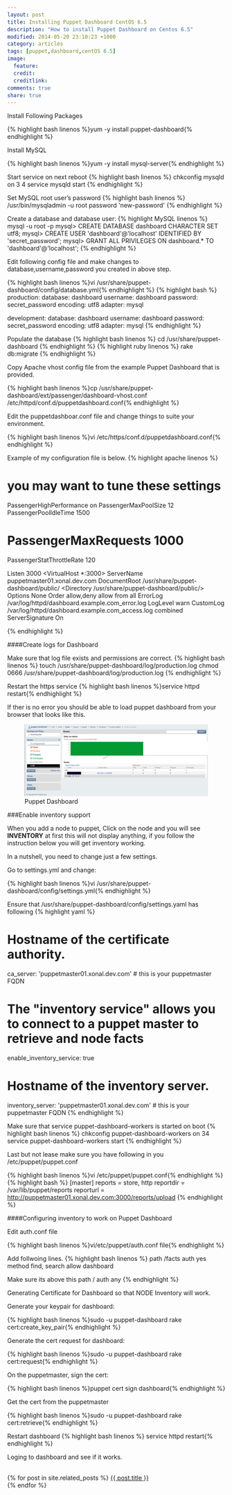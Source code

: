 ```yaml
---
layout: post
title: Installing Puppet Dashboard CentOS 6.5
description: "How to install Puppet Dashboard on Centos 6.5"
modified: 2014-05-20 23:10:23 +1000
category: articles
tags: [puppet,dashboard,centOS 6.5]
image:
  feature: 
  credit: 
  creditlink: 
comments: true
share: true
---
```


Install Following Packages

{% highlight bash linenos %}yum -y install puppet-dashboard{% endhighlight %}

Install MySQL

{% highlight bash linenos %}yum -y install mysql-server{% endhighlight %}

Start service on next reboot
{% highlight bash linenos %}
chkconfig mysqld on 3 4
service mysqld start
{% endhighlight %}

Set MySQL root user’s password
{% highlight bash linenos %}
/usr/bin/mysqladmin -u root password 'new-password'
{% endhighlight %}

Create a database and database user:
{% highlight MySQL linenos %}
mysql -u root -p
mysql> CREATE DATABASE dashboard CHARACTER SET utf8;
mysql> CREATE USER 'dashboard'@'localhost' IDENTIFIED BY 'secret_password';
mysql> GRANT ALL PRIVILEGES ON dashboard.* TO 'dashboard'@'localhost';
{% endhighlight %}

Edit following config file and make changes to database,username,password you created in above step.

{% highlight bash linenos %}vi /usr/share/puppet-dashboard/config/database.yml{% endhighlight %}
{% highlight bash %}
production:
database: dashboard
username: dashboard
password: secret_password
encoding: utf8
adapter: mysql
 
development:
database: dashboard
username: dashboard
password: secret_password
encoding: utf8
adapter: mysql
{% endhighlight %}

Populate the database
{% highlight bash linenos %}
cd /usr/share/puppet-dashboard
{% endhighlight %}
{% highlight ruby linenos %}
rake db:migrate
{% endhighlight %}

Copy Apache vhost config file from the example Puppet Dashboard that is provided.

{% highlight bash linenos %}cp /usr/share/puppet-dashboard/ext/passenger/dashboard-vhost.conf /etc/httpd/conf.d/puppetdashboard.conf{% endhighlight %}

Edit the puppetdashboar.conf file and change things to suite your environment.

{% highlight bash linenos %}vi /etc/https/conf.d/puppetdashboard.conf{% endhighlight %}

Example of my configuration file is below.
{% highlight apache linenos %}
# you may want to tune these settings
PassengerHighPerformance on
PassengerMaxPoolSize 12
PassengerPoolIdleTime 1500
# PassengerMaxRequests 1000
PassengerStatThrottleRate 120

Listen 3000
<VirtualHost *:3000>
        ServerName puppetmaster01.xonal.dev.com
        DocumentRoot /usr/share/puppet-dashboard/public/
        <Directory /usr/share/puppet-dashboard/public/>
                Options None
                Order allow,deny
                allow from all
        </Directory>
  ErrorLog /var/log/httpd/dashboard.example.com_error.log
  LogLevel warn
  CustomLog /var/log/httpd/dashboard.example.com_access.log combined
  ServerSignature On

</VirtualHost>
{% endhighlight %}

####Create logs for Dashboard

Make sure that log file exists and permissions are correct.
{% highlight bash linenos %}
touch /usr/share/puppet-dashboard/log/production.log
chmod 0666 /usr/share/puppet-dashboard/log/production.log
{% endhighlight %}

Restart the https service
{% highlight bash linenos %}service httpd restart{% endhighlight %}

If ther is no error you should be able to load puppet dashboard from your browser that looks like this.

<figure>
  <a href="/images/puppet_dashboard.png" target="_blank"><img src="/images/puppet_dashboard.png"></a>
  <figcaption> Puppet Dashboard</figcaption>
</figure>


###Enable inventory support

When you add a node to puppet, Click on the node and you will see **INVENTORY** at first this will not display anything,
if you follow the instruction below you will get inventory working.

In a nutshell, you need to change just a few settings.

Go to settings.yml and change:

{% highlight bash linenos %}vi /usr/share/puppet-dashboard/config/settings.yml{% endhighlight %}

Ensure that /usr/share/puppet-dashboard/config/settings.yaml has following
{% highlight yaml  %}
# Hostname of the certificate authority.
ca_server: 'puppetmaster01.xonal.dev.com' # this is your puppetmaster FQDN

# The "inventory service" allows you to connect to a puppet master to retrieve and node facts
enable_inventory_service: true

# Hostname of the inventory server.
inventory_server: 'puppetmaster01.xonal.dev.com' # this is your puppetmaster FQDN
{% endhighlight %}

Make sure that service puppet-dashboard-workers is started on boot
{% highlight bash linenos %}
chkconfig puppet-dashboard-workers on 34
service puppet-dashboard-workers start
{% endhighlight %}

Last but not lease make sure you have following in you /etc/puppet/puppet.conf

{% highlight bash linenos %}vi /etc/puppet/puppet.conf{% endhighlight %}
{% highlight bash %}
[master]
    reports = store, http
    reportdir = /var/lib/puppet/reports
    reporturl = http://puppetmaster01.xonal.dev.com:3000/reports/upload
{% endhighlight %}

####Configuring inventory to work on Puppet Dashboard

Edit auth.conf file

{% highlight bash linenos %}vi/etc/puppet/auth.conf file{% endhighlight %}

Add follwoing lines.
{% highlight bash linenos %}
path /facts
auth yes
method find, search
allow dashboard

Make sure its above this
path /
auth any
{% endhighlight %}

Generating Certificate for Dashboard so that NODE Inventory will work.

Generate your keypair for dashboard:

{% highlight bash linenos %}sudo -u puppet-dashboard rake cert:create_key_pair{% endhighlight %}

Generate the cert request for dashboard:

{% highlight bash linenos %}sudo -u puppet-dashboard rake cert:request{% endhighlight %}

On the puppetmaster, sign the cert:

{% highlight bash linenos %}puppet cert sign dashboard{% endhighlight %}

Get the cert from the puppetmaster

{% highlight bash linenos %}sudo -u puppet-dashboard rake cert:retrieve{% endhighlight %}

Restart dashboard
{% highlight bash linenos %} service httpd restart{% endhighlight %}

Loging to dashboard and see if it works.

<br>
{% for post in site.related_posts %}
  <a href="{{ post.url }}">{{ post.title }}</a><br />
{% endfor %}